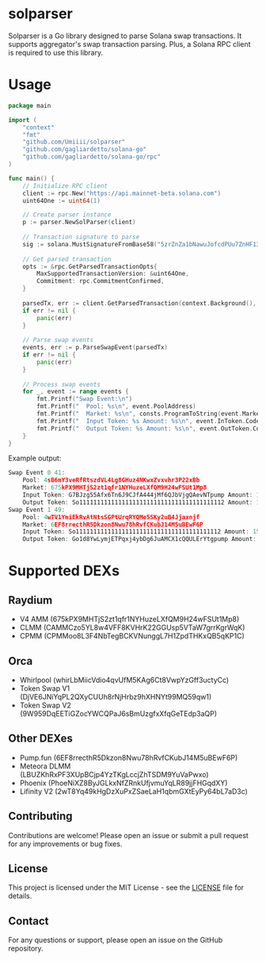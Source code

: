 # solparser
Solparser is a Go library designed to parse Solana swap transactions. 
It supports aggregator's swap transaction parsing.
Plus, a Solana RPC client is required to use this library.

# Usage
```go
package main

import (
    "context"
    "fmt"
    "github.com/Umiiii/solparser"
    "github.com/gagliardetto/solana-go"
    "github.com/gagliardetto/solana-go/rpc"
)

func main() {
    // Initialize RPC client
    client := rpc.New("https://api.mainnet-beta.solana.com")
    uint64One := uint64(1)

    // Create parser instance
    p := parser.NewSolParser(client)
    
    // Transaction signature to parse
    sig := solana.MustSignatureFromBase58("5zrZnZa1bNawuJofcdPUu7ZnHF13xTuyeixoVS8Ev8MmfVZtZ5kNmxaSaiB9URxp57WAwzSV9zuma9KD5eHcxyvU")
    
    // Get parsed transaction
    opts := &rpc.GetParsedTransactionOpts{
        MaxSupportedTransactionVersion: &uint64One,
        Commitment: rpc.CommitmentConfirmed,
    }
    
    parsedTx, err := client.GetParsedTransaction(context.Background(), sig, opts)
    if err != nil {
        panic(err)
    }
    
    // Parse swap events
    events, err := p.ParseSwapEvent(parsedTx)
    if err != nil {
        panic(err)
    }
    
    // Process swap events
    for _, event := range events {
        fmt.Printf("Swap Event:\n")
        fmt.Printf("  Pool: %s\n", event.PoolAddress)
        fmt.Printf("  Market: %s\n", consts.ProgramToString(event.MarketProgramId))
        fmt.Printf("  Input Token: %s Amount: %s\n", event.InToken.Code, event.InToken.Amount)
        fmt.Printf("  Output Token: %s Amount: %s\n", event.OutToken.Code, event.OutToken.Amount)
    }
}
```

Example output:
```go
Swap Event 0 41:
    Pool: 4sB6mY3veRfRtszdVL4Lg8GHuz4NKwxZvxvhr3P22xBb
    Market: 675kPX9MHTjS2zt1qfr1NYHuzeLXfQM9H24wFSUt1Mp8
    Input Token: G7BJzg55Afx6Tn6J9CJfA444jMf6QJbVjgQAevNTpump Amount: 10000000000
    Output Token: So11111111111111111111111111111111111111112 Amount: 160644272
Swap Event 1 49:
    Pool: 4wTV1YmiEkRvAtNtsSGPtUrqRYQMe5SKy2uB4Jjaxnjf
    Market: 6EF8rrecthR5Dkzon8Nwu78hRvfCKubJ14M5uBEwF6P
    Input Token: So11111111111111111111111111111111111111112 Amount: 159037830
    Output Token: Go1d8YwLymjETPqxj4ybDg6JuAMCX1cQQULErYtgpump Amount: 2755053211659
```

# Supported DEXs
## Raydium
- V4 AMM (675kPX9MHTjS2zt1qfr1NYHuzeLXfQM9H24wFSUt1Mp8)
- CLMM (CAMMCzo5YL8w4VFF8KVHrK22GGUsp5VTaW7grrKgrWqK)
- CPMM (CPMMoo8L3F4NbTegBCKVNunggL7H1ZpdTHKxQB5qKP1C)

## Orca
- Whirlpool (whirLbMiicVdio4qvUfM5KAg6Ct8VwpYzGff3uctyCc)
- Token Swap V1 (DjVE6JNiYqPL2QXyCUUh8rNjHrbz9hXHNYt99MQ59qw1)
- Token Swap V2 (9W959DqEETiGZocYWCQPaJ6sBmUzgfxXfqGeTEdp3aQP)

## Other DEXes
- Pump.fun (6EF8rrecthR5Dkzon8Nwu78hRvfCKubJ14M5uBEwF6P)
- Meteora DLMM (LBUZKhRxPF3XUpBCjp4YzTKgLccjZhTSDM9YuVaPwxo)
- Phoenix (PhoeNiXZ8ByJGLkxNfZRnkUfjvmuYqLR89jjFHGqdXY)
- Lifinity V2 (2wT8Yq49kHgDzXuPxZSaeLaH1qbmGXtEyPy64bL7aD3c)


## Contributing

Contributions are welcome! Please open an issue or submit a pull request for any improvements or bug fixes.

## License

This project is licensed under the MIT License - see the [LICENSE](LICENSE) file for details.

## Contact

For any questions or support, please open an issue on the GitHub repository.